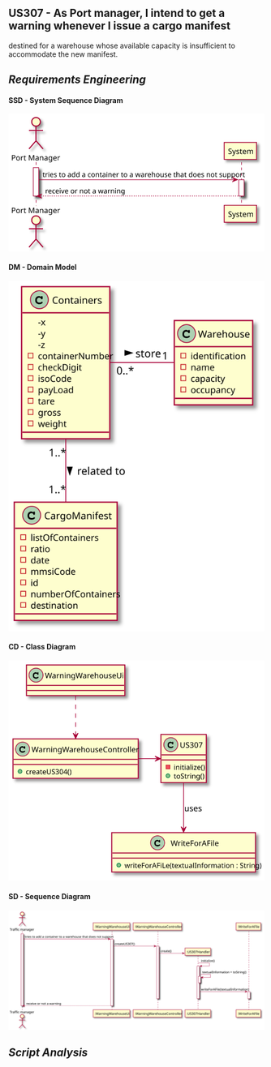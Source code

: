 ## US307 - As Port manager, I intend to get a warning whenever I issue a cargo manifest
destined for a warehouse whose available capacity is insufficient to accommodate the new
manifest.

## *Requirements Engineering*
#### SSD - System Sequence Diagram
![SSD_US307](US307_SSD.svg)
#### DM - Domain Model
![DM_US307](US307_DM.svg)
#### CD - Class Diagram
![CD_US307](US307_CD.svg)
#### SD - Sequence Diagram
![SD_US307](US307_SD.svg)

## *Script Analysis*